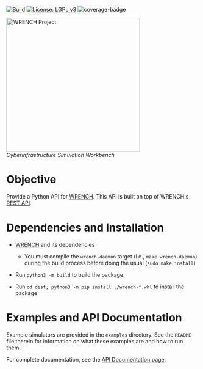[![Build][build-badge]][build-link]
[![License: LGPL v3][license-badge]](LICENSE)
![coverage-badge]


<a href="https://wrench-project.org" target="_blank"><img src="https://wrench-project.org/images/logo-horizontal.png" width="350" alt="WRENCH Project" /></a>
<br/>_Cyberinfrastructure Simulation Workbench_

# Objective

Provide a Python API for [WRENCH](https://wrench-project.org). This API is built on top of WRENCH's [REST API](https://wrench-project.org/wrench/latest/rest_api.html).

# Dependencies and Installation

  - [WRENCH](https://github.com/wrench-project/wrench) and its dependencies
    - You must compile the `wrench-daemon` target (i.e., `make wrench-daemon`) during the build process before doing the usual (`sudo make install`)

  - Run `python3 -m build` to build the package.
  - Run `cd dist; python3 -m pip install ./wrench-*.whl` to install the package

# Examples and API Documentation

Example simulators are provided in the `examples` directory. See the `README` file therein for information on what these examples are and how to run them.  

For complete documentation, see the [API Documentation page](https://wrench-python-api.readthedocs.io/en/latest/).


[build-badge]:         https://github.com/wrench-project/wrench-python-api/actions/workflows/build.yml/badge.svg
[build-link]:          https://github.com/wrench-project/wrench-api/actions
[license-badge]:       https://img.shields.io/badge/License-LGPL%20v3-blue.svg
[coverage-badge]:     https://img.shields.io/badge/Coverage-95%25-brightgreen
